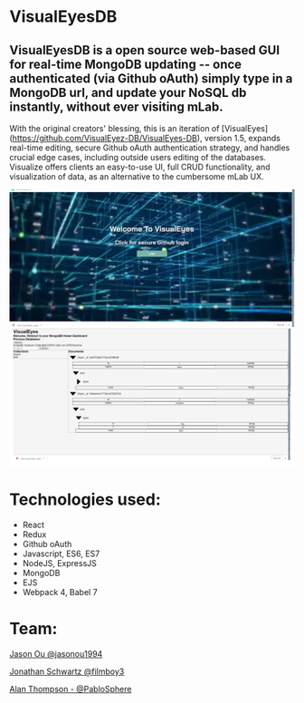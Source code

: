 # VisualEyesDB

## VisualEyesDB is a open source web-based GUI for real-time MongoDB updating -- once authenticated (via Github oAuth) simply type in a MongoDB url, and update your NoSQL db instantly, without ever visiting mLab.

With the original creators' blessing, this is an iteration of [VisualEyes] (https://github.com/VisualEyez-DB/VisualEyes-DB), version 1.5, expands real-time editing, secure Github oAuth authentication strategy, and handles crucial edge cases, including outside users editing of the databases. Visualize offers clients an easy-to-use UI, full CRUD functionality, and visualization of data, as an alternative to the cumbersome mLab UX. 

![alt text](Visualize2.png)
![alt text](Visualize1.png)

# Technologies used:
* React
* Redux
* Github oAuth
* Javascript, ES6, ES7
* NodeJS, ExpressJS
* MongoDB
* EJS
* Webpack 4, Babel 7

# Team:

[Jason Ou @jasonou1994](https://github.com/jasonou1994)

[Jonathan Schwartz @filmboy3](https://github.com/filmboy3)

[Alan Thompson - @PabloSphere](https://github.com/PabloSphere)